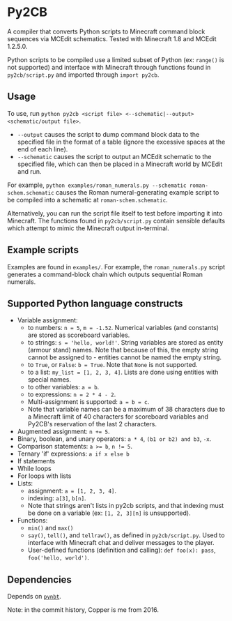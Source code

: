 # Py2CB

A compiler that converts Python scripts to Minecraft command block sequences
via MCEdit schematics. Tested with Minecraft 1.8 and MCEdit 1.2.5.0.

Python scripts to be compiled use a limited subset of Python (ex: `range()` is
not supported) and interface with Minecraft through functions found in
`py2cb/script.py` and imported through `import py2cb`.

## Usage

To use, run
`python py2cb <script file> <--schematic|--output> <schematic/output file>`.

* `--output` causes the script to dump command block
data to the specified file in the format of a table (ignore the excessive
spaces at the end of each line).
* `--schematic` causes the script to output an
MCEdit schematic to the specified file, which can then be placed in a Minecraft
world by MCEdit and run.

For example,
`python examples/roman_numerals.py --schematic roman-schem.schematic` causes
the Roman numeral-generating example script to be compiled into a schematic at
`roman-schem.schematic`.

Alternatively, you can run the script file itself to test before importing it
into Minecraft. The functions found in `py2cb/script.py` contain sensible
defaults which attempt to mimic the Minecraft output in-terminal.

## Example scripts

Examples are found in `examples/`. For example, the `roman_numerals.py` script
generates a command-block chain which outputs sequential Roman numerals.

## Supported Python language constructs

* Variable assignment:
    - to numbers: `n = 5`, `m = -1.52`. Numerical variables (and constants) are
      stored as scoreboard variables.
    - to strings: `s = 'hello, world!'`. String variables are stored as entity
      (armour stand) names. Note that because of this, the empty string cannot
      be assigned to - entities cannot be named the empty string.
    - to `True`, or `False`: `b = True`. Note that `None` is not supported.
    - to a list: `my_list = [1, 2, 3, 4]`. Lists are done using entities with
      special names.
    - to other variables: `a = b`.
    - to expressions: `n = 2 * 4 - 2`.
    - Multi-assignment is supported: `a = b = c`.
    - Note that variable names can be a maximum of 38 characters due to
      a Minecraft limit of 40 characters for scoreboard variables and Py2CB's
      reservation of the last 2 characters.
* Augmented assignment: `n += 5`.
* Binary, boolean, and unary operators: `a * 4`, `(b1 or b2) and b3`,
  `-x`.
* Comparison statements: `a >= b`, `n != 5`.
* Ternary 'if' expressions: `a if x else b`
* If statements
* While loops
* For loops with lists
* Lists:
    - assignment: `a = [1, 2, 3, 4]`.
    - indexing: `a[3]`, `b[n]`.
    - Note that strings aren't lists in py2cb scripts, and that indexing must
      be done on a variable (ex: `[1, 2, 3][n]` is unsupported).
* Functions:
    - `min()` and `max()`
    - `say()`, `tell()`, and `tellraw()`, as defined in `py2cb/script.py`. Used
      to interface with Minecraft chat and deliver messages to the player.
    - User-defined functions (definition and calling): `def foo(x): pass`,
      `foo('hello, world')`.

## Dependencies

Depends on [`pynbt`](https://github.com/TkTech/PyNBT).

Note: in the commit history, Copper is me from 2016.
